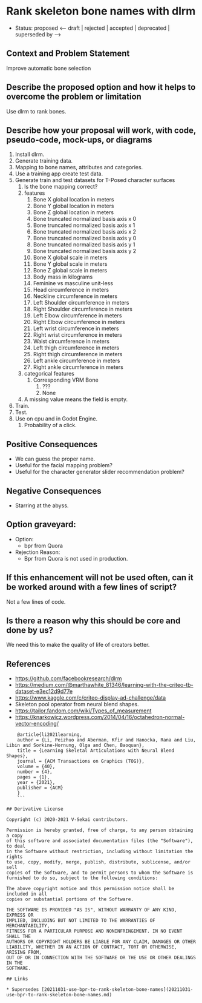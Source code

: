 # Rank skeleton bone names with dlrm
* Status: proposed <-- draft | rejected | accepted | deprecated | superseded by -->

## Context and Problem Statement

Improve automatic bone selection

## Describe the proposed option and how it helps to overcome the problem or limitation

Use dlrm to rank bones.

## Describe how your proposal will work, with code, pseudo-code, mock-ups, or diagrams

1. Install dlrm.
2. Generate training data.
3. Mapping to bone names, attributes and categories.
1. Use a training app create test data.
4. Generate train and test datasets for T-Posed character surfaces
   1. Is the bone mapping correct?
   2. features
      1. Bone X global location in meters
      2. Bone Y global location in meters
      3. Bone Z global location in meters
      4. Bone truncated normalized basis axis x 0
      5. Bone truncated normalized basis axis x 1
      6. Bone truncated normalized basis axis x 2
      7. Bone truncated normalized basis axis y 0
      8. Bone truncated normalized basis axis y 1
      9. Bone truncated normalized basis axis y 2
      10. Bone X global scale in meters
      11. Bone Y global scale in meters
      12. Bone Z global scale in meters
      13. Body mass in kilograms
      14. Feminine vs masculine unit-less
      15. Head circumference in meters
      16. Neckline circumference in meters
      17. Left Shoulder circumference in meters
      18. Right Shoulder circumference in meters
      19. Left Elbow circumference in meters
      20. Right Elbow circumference in meters
      21. Left wrist circumference in meters
      22. Right wrist circumference in meters
      23. Waist circumference in meters
      24. Left thigh circumference in meters
      25. Right thigh circumference in meters
      26. Left ankle circumference in meters
      27. Right ankle circumference in meters
   3. categorical features
      1. Corresponding VRM Bone
         1. ???
         2. None
   4. A missing value means the field is empty.
5. Train.
6. Test.
7. Use on cpu and in Godot Engine.
   1. Probability of a click.

## Positive Consequences <!-- optional -->

* We can guess the proper name.
* Useful for the facial mapping problem?
* Useful for the character generator slider recommendation problem?

## Negative Consequences <!-- optional -->

* Starring at the abyss.

## Option graveyard: <!-- same as above -->

* Option:
  + bpr from Quora
* Rejection Reason:
  + Bpr from Quora is not used in production.

## If this enhancement will not be used often, can it be worked around with a few lines of script?

Not a few lines of code.

## Is there a reason why this should be core and done by us?

We need this to make the quality of life of creators better.

## References <!-- optional -->

* https://github.com/facebookresearch/dlrm
* https://medium.com/@marthawhite_81346/learning-with-the-criteo-tb-dataset-e3ec12d9d77e
* https://www.kaggle.com/c/criteo-display-ad-challenge/data
* Skeleton pool operator from neural blend shapes.
* https://tailor.fandom.com/wiki/Types_of_measurement
* https://knarkowicz.wordpress.com/2014/04/16/octahedron-normal-vector-encoding/
    

```
    @article{li2021learning,
    author = {Li, Peizhuo and Aberman, Kfir and Hanocka, Rana and Liu, Libin and Sorkine-Hornung, Olga and Chen, Baoquan},
    title = {Learning Skeletal Articulations with Neural Blend Shapes},
    journal = {ACM Transactions on Graphics (TOG)},
    volume = {40},
    number = {4},
    pages = {1},
    year = {2021},
    publisher = {ACM}
    }
    ```

## Derivative License

Copyright (c) 2020-2021 V-Sekai contributors.

Permission is hereby granted, free of charge, to any person obtaining a copy
of this software and associated documentation files (the "Software"), to deal
in the Software without restriction, including without limitation the rights
to use, copy, modify, merge, publish, distribute, sublicense, and/or sell
copies of the Software, and to permit persons to whom the Software is
furnished to do so, subject to the following conditions:

The above copyright notice and this permission notice shall be included in all
copies or substantial portions of the Software.

THE SOFTWARE IS PROVIDED "AS IS", WITHOUT WARRANTY OF ANY KIND, EXPRESS OR
IMPLIED, INCLUDING BUT NOT LIMITED TO THE WARRANTIES OF MERCHANTABILITY, 
FITNESS FOR A PARTICULAR PURPOSE AND NONINFRINGEMENT. IN NO EVENT SHALL THE
AUTHORS OR COPYRIGHT HOLDERS BE LIABLE FOR ANY CLAIM, DAMAGES OR OTHER
LIABILITY, WHETHER IN AN ACTION OF CONTRACT, TORT OR OTHERWISE, ARISING FROM, 
OUT OF OR IN CONNECTION WITH THE SOFTWARE OR THE USE OR OTHER DEALINGS IN THE
SOFTWARE.

## Links

* Supersedes [20211031-use-bpr-to-rank-skeleton-bone-names](20211031-use-bpr-to-rank-skeleton-bone-names.md)
